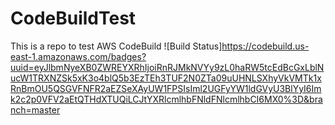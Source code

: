 # CodeBuildTest
This is a repo to test AWS CodeBuild
![Build Status]https://codebuild.us-east-1.amazonaws.com/badges?uuid=eyJlbmNyeXB0ZWREYXRhIjoiRnRJMkNVYy9zL0haRW5tcEdBcGxLblNucW1TRXNZSk5xK3o4blQ5b3EzTEh3TUF2N0ZTa09uUHNLSXhyVkVMTk1xRnBmOU5QSGVFNFR2aEZSeXAyUW1FPSIsIml2UGFyYW1ldGVyU3BlYyI6Imk2c2p0VFV2aEtQTHdXTUQiLCJtYXRlcmlhbFNldFNlcmlhbCI6MX0%3D&branch=master
